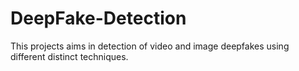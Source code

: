 # DeepFake-Detection
This projects aims in detection of video and image deepfakes using different distinct techniques.
